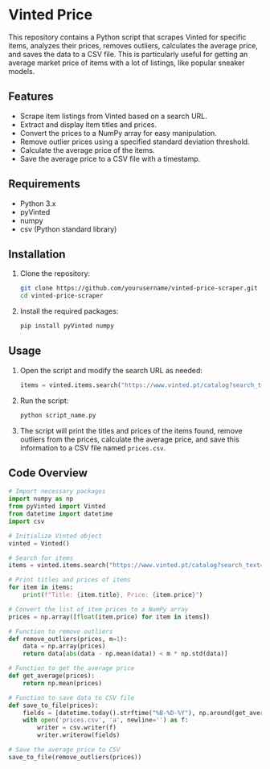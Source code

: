 # Vinted Price 

This repository contains a Python script that scrapes Vinted for specific items, analyzes their prices, removes outliers, calculates the average price, and saves the data to a CSV file. This is particularly useful for getting an average market price of items with a lot of listings, like popular sneaker models.

## Features

- Scrape item listings from Vinted based on a search URL.
- Extract and display item titles and prices.
- Convert the prices to a NumPy array for easy manipulation.
- Remove outlier prices using a specified standard deviation threshold.
- Calculate the average price of the items.
- Save the average price to a CSV file with a timestamp.

## Requirements

- Python 3.x
- pyVinted
- numpy
- csv (Python standard library)

## Installation

1. Clone the repository:
    ```sh
    git clone https://github.com/yourusername/vinted-price-scraper.git
    cd vinted-price-scraper
    ```

2. Install the required packages:
    ```sh
    pip install pyVinted numpy
    ```

## Usage

1. Open the script and modify the search URL as needed:
    ```python
    items = vinted.items.search("https://www.vinted.pt/catalog?search_text=jordan%204%20bred", 100, 1)
    ```

2. Run the script:
    ```sh
    python script_name.py
    ```

3. The script will print the titles and prices of the items found, remove outliers from the prices, calculate the average price, and save this information to a CSV file named `prices.csv`.

## Code Overview

```python
# Import necessary packages
import numpy as np
from pyVinted import Vinted
from datetime import datetime
import csv

# Initialize Vinted object
vinted = Vinted()

# Search for items
items = vinted.items.search("https://www.vinted.pt/catalog?search_text=jordan%204%20bred", 100, 1)

# Print titles and prices of items
for item in items:
    print(f"Title: {item.title}, Price: {item.price}")

# Convert the list of item prices to a NumPy array
prices = np.array([float(item.price) for item in items])

# Function to remove outliers
def remove_outliers(prices, m=1):
    data = np.array(prices)
    return data[abs(data - np.mean(data)) < m * np.std(data)]

# Function to get the average price
def get_average(prices):
    return np.mean(prices)

# Function to save data to CSV file
def save_to_file(prices):
    fields = [datetime.today().strftime("%B-%D-%Y"), np.around(get_average(prices), 2)]
    with open('prices.csv', 'a', newline='') as f:
        writer = csv.writer(f)
        writer.writerow(fields)

# Save the average price to CSV
save_to_file(remove_outliers(prices))
